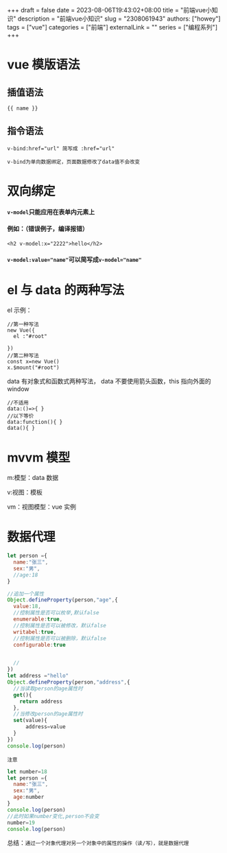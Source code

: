 +++ 
draft = false
date = 2023-08-06T19:43:02+08:00
title = "前端vue小知识"
description = "前端vue小知识"
slug = "2308061943"
authors: ["howey"]
tags = ["vue"]
categories = ["前端"]
externalLink = ""
series = ["编程系列"]
+++

# vue 模版语法

## 插值语法

```vue
{{ name }}
```

## 指令语法

```vue
v-bind:href="url" 简写成 :href="url"
```

`v-bind为单向数据绑定，页面数据修改了data值不会改变`

# 双向绑定

#### `v-model`只能应用在表单内元素上

#### 例如：（错误例子，编译报错）

`<h2 v-model:x="2222">hello</h2>`

#### `v-model:value="name"`可以简写成`v-model="name"`

# el 与 data 的两种写法

el 示例：

```vue
//第一种写法
new Vue({
  el :"#root"

})
//第二种写法
const x=new Vue()
x.$mount("#root")

```

data 有对象式和函数式两种写法，
data 不要使用箭头函数，this 指向外面的 window

```vue
//不适用 
data:()=>{ } 
//以下等价 
data:function(){ } 
data(){ }
```

# mvvm 模型

m:模型：data 数据

v:视图：模板

vm：视图模型：vue 实例

# 数据代理

```js
let person ={
  name:"张三",
  sex:"男",
  //age:18
}

//追加一个属性
Object.defineProperty(person,"age",{
  value:18,
  //控制属性是否可以枚举,默认false
  enumerable:true,
  //控制属性是否可以被修改，默认false
  writabel:true,
  //控制属性是否可以被删除，默认false
  configurable:true


  //
})
let address ="hello"
Object.defineProperty(person,"address",{
  //当读取person的age属性时
  get(){
    return address
  },
  //当修改person的age属性时
  set(value){
      address=value
  }
})
console.log(person)
```

`注意`

```js
let number=18
let person ={
  name:"张三",
  sex:"男",
  age:number
}
console.log(person)
//此时如果number变化,person不会变
number=19
console.log(person)
```

总结：`通过一个对象代理对另一个对象中的属性的操作（读/写），就是数据代理`
